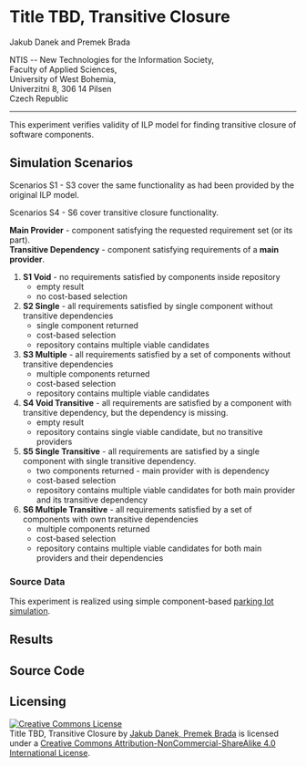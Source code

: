 # Title TBD, Transitive Closure
Jakub Danek and Premek Brada

NTIS -- New Technologies for the Information Society,   
Faculty of Applied Sciences,   
University of West Bohemia,   
Univerzitni 8, 306 14 Pilsen  
Czech Republic

---

This experiment verifies validity of ILP model for finding transitive closure
of software components.
 
## Simulation Scenarios

Scenarios S1 - S3 cover the same functionality as had been provided by the original ILP model.

Scenarios S4 - S6 cover transitive closure functionality.

**Main Provider** - component satisfying the requested requirement set (or its part).  
**Transitive Dependency** - component satisfying requirements of a **main provider**.

1. **S1 Void** - no requirements satisfied by components inside repository
    * empty result
    * no cost-based selection
1. **S2 Single** - all requirements satisfied by single component without transitive dependencies
    * single component returned
    * cost-based selection
    * repository contains multiple viable candidates
1. **S3 Multiple** - all requirements satisfied by a set of components without transitive dependencies
    * multiple components returned
    * cost-based selection
    * repository contains multiple viable candidates
1. **S4 Void Transitive** - all requirements are satisfied by a component with transitive dependency,
but the dependency is missing.
    * empty result
    * repository contains single viable candidate, but no transitive providers
1.  **S5 Single Transitive** - all requirements are satisfied by a single component with single transitive
 dependency.
    * two components returned - main provider with is dependency
    * cost-based selection
    * repository contains multiple viable candidates for both main provider and its transitive dependency
1. **S6 Multiple Transitive** - all requirements satisfied by a set of components with own transitive dependencies
    * multiple components returned
    * cost-based selection
    * repository contains multiple viable candidates for both main providers and their dependencies

 
### Source Data

This experiment is realized using simple component-based
[parking lot simulation](https://github.com/ReliSA/obcc-parking-example).


## Results



## Source Code

## Licensing
<a rel="license" href="http://creativecommons.org/licenses/by-nc-sa/4.0/"><img alt="Creative Commons License" style="border-width:0" src="https://i.creativecommons.org/l/by-nc-sa/4.0/88x31.png" /></a><br /><span xmlns:dct="http://purl.org/dc/terms/" property="dct:title">Title TBD, Transitive Closure</span> by <a xmlns:cc="http://creativecommons.org/ns#" href="http://relisa.kiv.zcu.cz/" property="cc:attributionName" rel="cc:attributionURL">Jakub Danek, Premek Brada</a> is licensed under a <a rel="license" href="http://creativecommons.org/licenses/by-nc-sa/4.0/">Creative Commons Attribution-NonCommercial-ShareAlike 4.0 International License</a>.